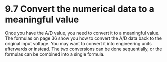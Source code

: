 # 9.7 Convert the numerical data to a meaningful value

Once you have the A/D value, you need to convert it to a meaningful value. The formulas on page 36 show you how to convert the A/D data back to the original input voltage. You may want to convert it into engineering units afterwards or instead. The two conversions can be done sequentially, or the formulas can be combined into a single formula.

